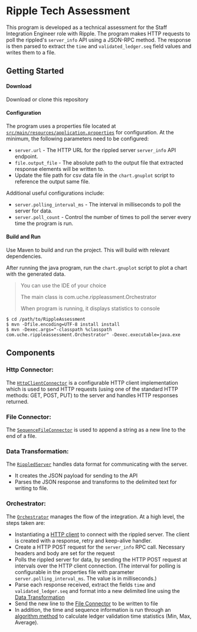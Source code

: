 # Ripple Tech Assessment
This program is developed as a technical assessment for the Staff Integration Engineer role with Ripple.
The program makes HTTP requests to poll the rippled's `server_info` API using a JSON-RPC method. 
The response is then parsed to extract the `time` and `validated_ledger.seq` field values and writes them to a file.


## Getting Started

#### Download
Download or clone this repository

#### Configuration
The program uses a properties file located at [`src/main/resources/application.properties`](src/main/resources/application.properties) for configuration. 
At the minimum, the following parameters need to be configured:
* `server.url` - The HTTP URL for the rippled server `server_info` API endpoint.
* `file.output_file` - The absolute path to the output file that extracted response elements will be written to.
* Update the file path for csv data file in the `chart.gnuplot` script to reference the output same file.

Additional useful configurations include:
* `server.polling_interval_ms` - The interval in milliseconds to poll the server for data.
* `server.poll_count` - Control the number of times to poll the server every time the program is run.

#### Build and Run
Use Maven to build and run the project. This will build with relevant dependencies. 

After running the java program, run the `chart.gnuplot` script to plot a chart with the generated data.

> You can use the IDE of your choice
>
> The main class is com.uche.rippleassment.Orchestrator
>
> When program is running, it displays statistics to console

```shell
$ cd /path/to/RippleAssessment
$ mvn -Dfile.encoding=UTF-8 install install
$ mvn -Dexec.args="-classpath %classpath com.uche.rippleassessment.Orchestrator" -Dexec.executable=java.exe 
```


## Components

<a name="http-connector"/>

### Http Connector:
The [`HttpClientConnector`](src/main/java/com/uche/rippled/HttpClientConnector.java) is a configurable HTTP client implementation which is used to send HTTP requests 
(using one of the standard HTTP methods: GET, POST, PUT) to the server and handles HTTP responses returned. 


<a name="file-connector"/>

### File Connector:
The [`SequenceFileConnector`](src/main/java/com/uche/rippleassessment/SequenceFileConnector.java) is used to append a string as a new line to the end of a file. 


<a name="data-transformation"/>

### Data Transformation:
The [`RippledServer`](src/main/java/com/uche/rippled/RippledServer.java) handles data format for communicating with the server. 
* It creates the JSON payload for sending to the API
* Parses the JSON response and transforms to the delimited text for writing to file.


<a name="orchestrator"/>

### Orchestrator:
The [`Orchestrator`](src/main/java/com/uche/rippleassessment/Orchestrator.java) manages the flow of the integration. At a high level, the steps taken are:
* Instantiating a [HTTP client](#http-connector) to connect with the rippled server. The client is created with a response, 
retry and keep-alive handler.
* Create a HTTP POST request for the `server_info` RPC call. Necessary headers and body are set for the request 
* Polls the rippled server for data, by sending the HTTP POST request at intervals over the HTTP client connection. 
(The interval for polling is configurable in the properties file with parameter `server.polling_interval_ms`. The value is in milliseconds.)
* Parse each response received, extract the fields `time` and `validated_ledger.seq` and format into a new delimited line using the [Data Transformation](#data-transformation)
* Send the new line to the [File Connector](#file-connector) to be written to file
* In addition, the time and sequence information is run through an [algorithm method](src/main/java/com/uche/rippleassessment/CalculateStats.java) to calculate ledger validation time statistics (Min, Max, Average).
